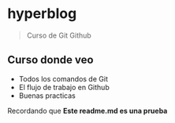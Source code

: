 # hyperblog

> Curso de Git  Github

## Curso donde veo 
* Todos los comandos de Git
* El flujo de trabajo en Github
* Buenas practicas

Recordando que **Este readme.md es una prueba** 
